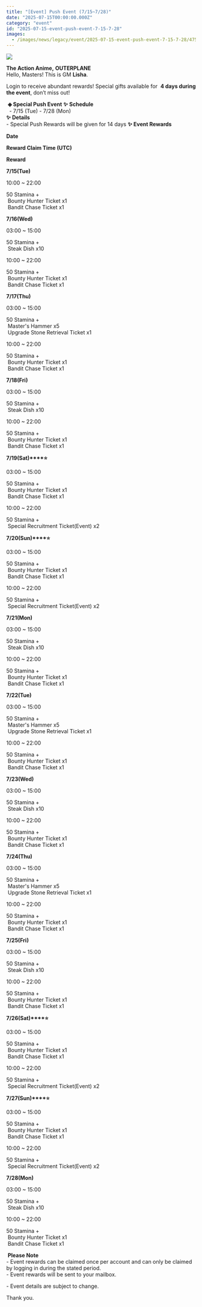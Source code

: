 ```yaml
---
title: "[Event] Push Event (7/15~7/28)"
date: "2025-07-15T00:00:00.000Z"
category: "event"
id: "2025-07-15-event-push-event-7-15-7-28"
images:
  - /images/news/legacy/event/2025-07-15-event-push-event-7-15-7-28/4759c200b4a94ca4a56a76260f0d31bb.webp
---
```


![](/images/news/legacy/event/2025-07-15-event-push-event-7-15-7-28/4759c200b4a94ca4a56a76260f0d31bb.webp)  
  

**The Action Anime,** **OUTERPLANE**          
Hello, Masters! This is GM **Lisha**.  
  
Login to receive abundant rewards! Special gifts available for  **4 days during the event**, don’t miss out!  
  
 **◈ Special Push Event** **✨** **Schedule**      
  - 7/15 (Tue) - 7/28 (Mon)  
**✨** **Details**     
\- Special Push Rewards will be given for 14 days **✨** **Event Rewards** 

**Date**

**Reward Claim Time (UTC)**

**Reward**

**7/15(Tue)**

10:00 ~ 22:00

50 Stamina +  
 Bounty Hunter Ticket x1  
 Bandit Chase Ticket x1

**7/16(Wed)**

03:00 ~ 15:00

50 Stamina +  
 Steak Dish x10

10:00 ~ 22:00

50 Stamina +  
 Bounty Hunter Ticket x1  
 Bandit Chase Ticket x1

**7/17(Thu)**

03:00 ~ 15:00

50 Stamina +  
 Master's Hammer x5  
 Upgrade Stone Retrieval Ticket x1

10:00 ~ 22:00

50 Stamina +  
 Bounty Hunter Ticket x1  
 Bandit Chase Ticket x1

**7/18(Fri)**

03:00 ~ 15:00

50 Stamina +  
 Steak Dish x10

10:00 ~ 22:00

50 Stamina +  
 Bounty Hunter Ticket x1  
 Bandit Chase Ticket x1

**7/19(Sat)****⭐**

03:00 ~ 15:00

50 Stamina +  
 Bounty Hunter Ticket x1  
 Bandit Chase Ticket x1

10:00 ~ 22:00

50 Stamina +  
 Special Recruitment Ticket(Event) x2

**7/20(Sun)****⭐**

03:00 ~ 15:00

50 Stamina +  
 Bounty Hunter Ticket x1  
 Bandit Chase Ticket x1

10:00 ~ 22:00

50 Stamina +  
 Special Recruitment Ticket(Event) x2

**7/21(Mon)**

03:00 ~ 15:00

50 Stamina +  
 Steak Dish x10

10:00 ~ 22:00

50 Stamina +  
 Bounty Hunter Ticket x1  
 Bandit Chase Ticket x1

**7/22(Tue)**

03:00 ~ 15:00

50 Stamina +  
 Master's Hammer x5  
 Upgrade Stone Retrieval Ticket x1

10:00 ~ 22:00

50 Stamina +  
 Bounty Hunter Ticket x1  
 Bandit Chase Ticket x1

**7/23(Wed)**

03:00 ~ 15:00

50 Stamina +  
 Steak Dish x10

10:00 ~ 22:00

50 Stamina +  
 Bounty Hunter Ticket x1  
 Bandit Chase Ticket x1

**7/24(Thu)**

03:00 ~ 15:00

50 Stamina +  
 Master's Hammer x5  
 Upgrade Stone Retrieval Ticket x1

10:00 ~ 22:00

50 Stamina +  
 Bounty Hunter Ticket x1  
 Bandit Chase Ticket x1

**7/25(Fri)**

03:00 ~ 15:00

50 Stamina +  
 Steak Dish x10

10:00 ~ 22:00

50 Stamina +  
 Bounty Hunter Ticket x1  
 Bandit Chase Ticket x1

**7/26(Sat)****⭐**

03:00 ~ 15:00

50 Stamina +  
 Bounty Hunter Ticket x1  
 Bandit Chase Ticket x1

10:00 ~ 22:00

50 Stamina +  
 Special Recruitment Ticket(Event) x2

**7/27(Sun)****⭐**

03:00 ~ 15:00

50 Stamina +  
 Bounty Hunter Ticket x1  
 Bandit Chase Ticket x1

10:00 ~ 22:00

50 Stamina +  
 Special Recruitment Ticket(Event) x2

**7/28(Mon)**

03:00 ~ 15:00

50 Stamina +  
 Steak Dish x10

10:00 ~ 22:00

50 Stamina +  
 Bounty Hunter Ticket x1  
 Bandit Chase Ticket x1

 **Please Note**  
\- Event rewards can be claimed once per account and can only be claimed by logging in during the stated period.  
\- Event rewards will be sent to your mailbox.

\- Event details are subject to change.  
  
Thank you.
